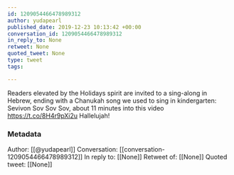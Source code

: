 ```yaml
---
id: 1209054466478989312
author: yudapearl
published_date: 2019-12-23 10:13:42 +00:00
conversation_id: 1209054466478989312
in_reply_to: None
retweet: None
quoted_tweet: None
type: tweet
tags:

---
```


Readers elevated by the Holidays spirit are invited to a sing-along in Hebrew, ending with a Chanukah song we used to sing in kindergarten: Sevivon Sov Sov Sov, about 11 minutes into this video
https://t.co/8H4r9pXi2u
Hallelujah!

### Metadata

Author: [[@yudapearl]]
Conversation: [[conversation-1209054466478989312]]
In reply to: [[None]]
Retweet of: [[None]]
Quoted tweet: [[None]]
